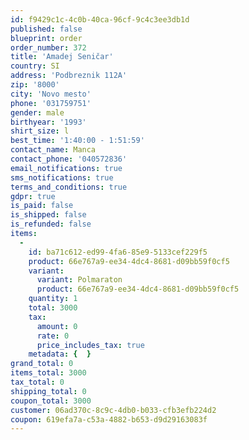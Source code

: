 ```yaml
---
id: f9429c1c-4c0b-40ca-96cf-9c4c3ee3db1d
published: false
blueprint: order
order_number: 372
title: 'Amadej Seničar'
country: SI
address: 'Podbreznik 112A'
zip: '8000'
city: 'Novo mesto'
phone: '031759751'
gender: male
birthyear: '1993'
shirt_size: l
best_time: '1:40:00 - 1:51:59'
contact_name: Manca
contact_phone: '040572836'
email_notifications: true
sms_notifications: true
terms_and_conditions: true
gdpr: true
is_paid: false
is_shipped: false
is_refunded: false
items:
  -
    id: ba71c612-ed99-4fa6-85e9-5133cef229f5
    product: 66e767a9-ee34-4dc4-8681-d09bb59f0cf5
    variant:
      variant: Polmaraton
      product: 66e767a9-ee34-4dc4-8681-d09bb59f0cf5
    quantity: 1
    total: 3000
    tax:
      amount: 0
      rate: 0
      price_includes_tax: true
    metadata: {  }
grand_total: 0
items_total: 3000
tax_total: 0
shipping_total: 0
coupon_total: 3000
customer: 06ad370c-8c9c-4db0-b033-cfb3efb224d2
coupon: 619efa7a-c53a-4882-b653-d9d29163083f
---
```

